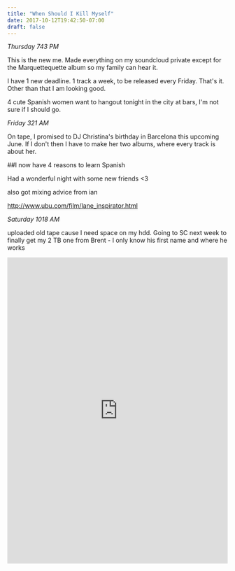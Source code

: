 ```yaml
---
title: "When Should I Kill Myself"
date: 2017-10-12T19:42:50-07:00
draft: false
---
```




*Thursday 743 PM*

This is the new me. Made everything on my soundcloud private except for the Marquettequette album so my family can hear it.

I have 1 new deadline. 1 track a week, to be released every Friday. That's it. Other than that I am looking good.

4 cute Spanish women want to hangout tonight in the city at bars, I'm not sure if I should go.   


*Friday 321 AM*

On tape, I promised to DJ Christina's birthday in Barcelona this upcoming June. If I don't then I have to make her two albums, where every track is about her.

##I now have 4 reasons to learn Spanish

Had a wonderful night with some new friends <3



also got mixing advice from ian


http://www.ubu.com/film/lane_inspirator.html

*Saturday 1018 AM*

uploaded old tape cause I need space on my hdd. Going to SC next week to finally get my 2 TB one from Brent - I only know his first name and where he works

<iframe width="100%" height="700" scrolling="no" frameborder="no" src="https://w.soundcloud.com/player/?url=https%3A//api.soundcloud.com/playlists/359831909%3Fsecret_token%3Ds-XiQuv&amp;color=%23ff5500&amp;auto_play=false&amp;hide_related=false&amp;show_comments=true&amp;show_user=true&amp;show_reposts=false&amp;show_teaser=true&amp;visual=true"></iframe>
